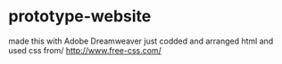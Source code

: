 # prototype-website
made this with Adobe Dreamweaver   just codded and arranged html and used css from/ http://www.free-css.com/
 
